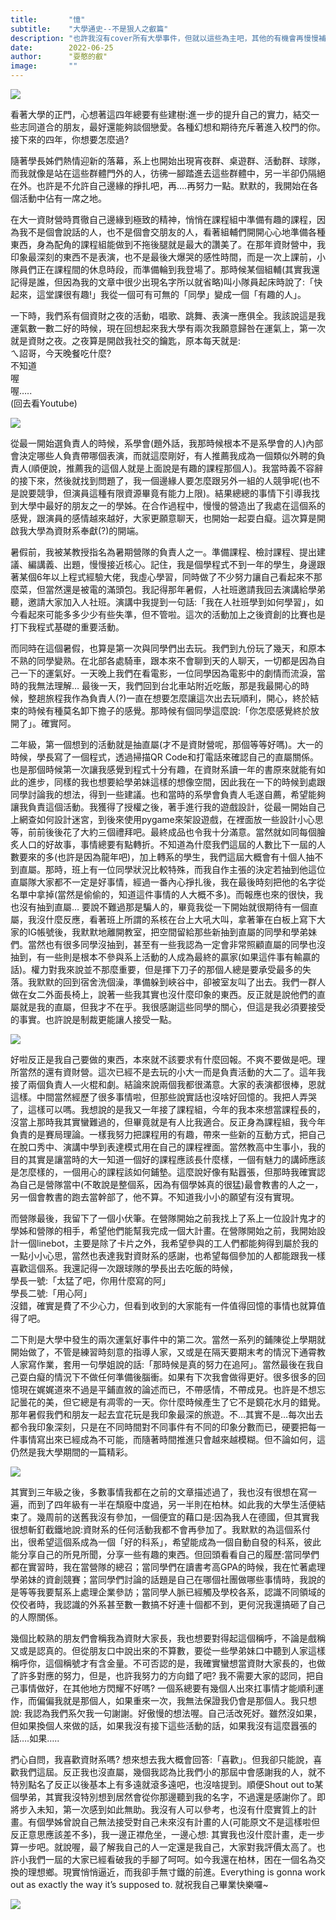 ```yaml
---
title:       "憶"
subtitle:    "大學通史--不是狠人之叡篇"
description: "也許我沒有cover所有大學事件，但就以這些為主吧，其他的有機會再慢慢補(雖然這麼說大概就是沒機會)"
date:        2022-06-25
author:      "耍憨的叡"
image:       ""
---
```


![](https://imgur.com/X1c7dy2.jpg)

看著大學的正門，心想著這四年總要有些建樹:進一步的提升自己的實力，結交一些志同道合的朋友，最好還能夠談個戀愛。各種幻想和期待充斥著進入校門的你。接下來的四年，你想要怎麼過?

隨著學長姊們熱情迎新的落幕，系上也開始出現宵夜群、桌遊群、活動群、球隊，而我就像是站在這些群體門外的人，彷彿一腳踏進去這些群體中，另一半卻仍隔絕在外。也許是不允許自己邊緣的掙扎吧，再….再努力一點。默默的，我開始在各個活動中佔有一席之地。

在大一資財營時貫徹自己邊緣到極致的精神，悄悄在課程組中準備有趣的課程，因為我不是個會說話的人，也不是個會交朋友的人，看著組輔們開開心心地準備各種東西，身為配角的課程組能做到不拖後腿就是最大的讚美了。在那年資財營中，我印象最深刻的東西不是表演，也不是最後大爆哭的感性時間，而是一次上課前，小隊員們正在課程間的休息時段，而準備輪到我登場了。那時候某個組輔(其實我還記得是誰，但因為我的文章中很少出現名字所以就省略)叫小隊員起床時說了:「快起來，這堂課很有趣!」我從一個可有可無的「同學」變成一個「有趣的人」。

一下時，我們系有個資財之夜的活動，唱歌、跳舞、表演一應俱全。我該說這是我運氣數一數二好的時候，現在回想起來我大學有兩次我願意歸咎在運氣上，第一次就是資財之夜。之夜算是開啟我社交的鑰匙，原本每天就是: \
ㄟ詔哥，今天晚餐吃什麼? \
不知道 \
喔 \
喔….. \
(回去看Youtube)

![](https://imgur.com/HKyYwuP.jpg)

從最一開始選負責人的時候，系學會(題外話，我那時候根本不是系學會的人)內部會決定哪些人負責帶哪個表演，而就這麼剛好，有人推薦我成為一個類似外聘的負責人(順便說，推薦我的這個人就是上面說是有趣的課程那個人)。我當時義不容辭的接下來，然後就找到問題了，我一個邊緣人要怎麼跟另外一組的人競爭呢(也不是說要競爭，但演員這種有限資源畢竟有能力上限)。結果總總的事情下引導我找到大學中最好的朋友之一的學姊。在合作過程中，慢慢的營造出了我處在這個系的感覺，跟演員的感情越來越好，大家更願意聊天，也開始一起耍白癡。這次算是開啟我大學為資財系奉獻(?)的開端。

暑假前，我被某教授指名為暑期營隊的負責人之一。準備課程、檢討課程、提出建議、編講義、出題，慢慢接近核心。記住，我是個學程式不到一年的學生，身邊跟著某個6年以上程式經驗大佬，我虛心學習，同時做了不少努力讓自己看起來不那麼菜，但當然還是被電的滿頭包。我記得那年暑假，人社班邀請我回去演講給學弟聽，邀請大家加入人社班。演講中我提到一句話:「我在人社班學到如何學習」，如今看起來可能多多少少有些失準，但不管啦。這次的活動加上之後資創的比賽也是打下我程式基礎的重要活動。

而同時在這個暑假，也算是第一次與同學們出去玩。我們到九份玩了幾天，和原本不熟的同學變熟。在北部各處騎車，跟本來不會聊到天的人聊天，一切都是因為自己一下的運氣好。一天晚上我們在看電影，一位同學因為電影中的劇情而流淚，當時的我無法理解… 最後一天，我們回到台北車站附近吃飯，那是我最開心的時候，整趟旅程我作為負責人(?)一直在想要怎麼讓這次出去玩順利，開心，終於結束的時候有種莫名卸下擔子的感覺。那時候有個同學這麼說:「你怎麼感覺終於放開了」。確實阿。

二年級，第一個想到的活動就是抽直屬(才不是資財營呢，那個等等好嗎)。大一的時候，學長寫了一個程式，透過掃描QR Code和打電話來確認自己的直屬關係。也是那個時候第一次讓我感覺到程式十分有趣，在資財系讀一年的書原來就能有如此的進步，同樣的我也想要給學弟妹這樣的想像空間，因此我在一下的時候到處跟同學討論我的想法，得到一些建議。也和當時的系學會負責人毛遂自薦，希望能夠讓我負責這個活動。我獲得了授權之後，著手進行我的遊戲設計，從最一開始自己上網查如何設計迷宮，到後來使用pygame來架設遊戲，在裡面放一些設計小心思等，前前後後花了大約三個禮拜吧。最終成品也令我十分滿意。當然就如同每個膾炙人口的好故事，事情總要有點轉折。不知道為什麼我們這屆的人數比下一屆的人數要來的多(也許是因為龍年吧)，加上轉系的學生，我們這屆大概會有十個人抽不到直屬。那時，班上有一位同學狀況比較特殊，而我自作主張的決定若抽到他這位直屬隊大家都不一定是好事情，經過一番內心掙扎後，我在最後時刻把他的名字從名單中拿掉(當然是偷偷的，知道這件事情的人大概不多)。而報應也來的很快，我也沒有抽到直屬… 要說不難過那是騙人的，畢竟我從一下開始就很期待有一個直屬，我沒什麼反應，看著班上所謂的系核在台上大吼大叫，拿著筆在白板上寫下大家的IG帳號後，我默默地離開教室，把空間留給那些新抽到直屬的同學和學弟妹們。當然也有很多同學沒抽到，甚至有一些我認為一定會非常照顧直屬的同學也沒抽到，有一些則是根本不參與系上活動的人成為最終的贏家(如果這件事有輸贏的話)。權力對我來說並不那麼重要，但是揮下刀子的那個人總是要承受最多的失落。我默默的回到宿舍洗個澡，準備躲到峽谷中，卻被室友叫了出去。我們一群人做在女二外面長椅上，說著一些我其實也沒什麼印象的東西。反正就是說他們的直屬就是我的直屬，但我才不在乎。我很感謝這些同學的關心，但這是我必須要接受的事實。也許說是制裁更能讓人接受一點。

![](https://imgur.com/md0DnF4.jpg)

好啦反正是我自己要做的東西，本來就不該要求有什麼回報。不爽不要做是吧。理所當然的還有資財營。這次已經不是去玩的小大一而是負責活動的大二了。這年我接了兩個負責人—火棍和劇。結論來說兩個我都很滿意。大家的表演都很棒，恩就這樣。中間當然經歷了很多事情啦，但那些說實話也沒啥好回憶的。我把人弄哭了，這樣可以嗎。我想說的是我又一年接了課程組，今年的我本來想當課程長的，沒當上那時我其實蠻難過的，但畢竟就是有人比我適合。反正身為課程組，我今年負責的是賽局理論。一樣我努力把課程用的有趣，帶來一些新的互動方式，把自己在脫口秀中、演講中學到表達模式用在自己的課程裡面。當然教高中生事小，我的目的其實是讓當時的大一知道一個好的課程應該長什麼樣，一個有魅力的講師應該是怎麼樣的，一個用心的課程該如何鋪墊。這麼說好像有點囂張，但那時我確實認為自己是營隊當中(不敢說是整個系，因為有個學姊真的很猛)最會教書的人之一，另一個會教書的跑去當幹部了，他不算。不知道我小小的願望有沒有實現。

而營隊最後，我留下了一個小伏筆。在營隊開始之前我找上了系上一位設計鬼才的學姊和營隊的相手，希望他們能幫我完成一個大計畫。在營隊開始之前，我開始設計一個linebot，主要是除了卡片之外，我希望參與的工人們都能夠得到屬於我的一點小小心思，當然也表達我對資財系的感謝，也希望每個參加的人都能跟我一樣喜歡這個系。我還記得一次跟球隊的學長出去吃飯的時候， \
學長一號:「太猛了吧，你用什麼寫的阿」 \
學長二號:「用心阿」 \
沒錯，確實是費了不少心力，但看到收到的大家能有一件值得回憶的事情也就算值得了吧。

二下則是大學中發生的兩次運氣好事件中的第二次。當然一系列的鋪陳從上學期就開始做了，不管是練習時刻意的指導人家，又或是在隔天要期末考的情況下通霄教人家寫作業，套用一句學姐說的話:「那時候是真的努力在追阿」。當然最後在我自己耍白癡的情況下不做任何準備後腦衝。如果有下次我會做得更好。很多很多的回憶現在娓娓道來不過是平鋪直敘的論述而已，不帶感情，不帶成見。也許是不想忘記曇花的美，但它總是有凋零的一天。你什麼時候產生了它不是鏡花水月的錯覺。那年暑假我們和朋友一起去宜花玩是我印象最深的旅遊。不…其實不是…每次出去都令我印象深刻，只是在不同時間對不同事件有不同的印象分數而已，硬要把每一件事情寫出來已經成為不可能，而隨著時間推進只會越來越模糊。但不論如何，這仍然是我大學期間的一篇精彩。

![](https://imgur.com/ABxau4g.jpg)

其實到三年級之後，多數事情我都在之前的文章描述過了，我也沒有很想在寫一遍，而到了四年級有一半在頹廢中度過，另一半則在柏林。如此我的大學生活便結束了。幾周前的送舊我沒有參加，一個便宜的藉口是:因為我人在德國，但其實我很想斬釘截鐵地說:資財系的任何活動我都不會再參加了。我默默的為這個系付出，很希望這個系成為一個「好的科系」，希望能成為一個自動自發的科系，彼此能分享自己的所見所聞，分享一些有趣的東西。但回頭看看自己的履歷:當同學們都在實習時，我在當營隊的總召；當同學們在讀書考高GPA的時候，我在忙著處理學弟妹的資創競賽；當同學們討論的話題是自己在哪個社團做哪些事情時，我說的是等等我要幫系上處理企業參訪；當同學人脈已經觸及學校各系，認識不同領域的佼佼者時，我認識的外系甚至數一數搞不好連十個都不到，更何況我還搞砸了自己的人際關係。

幾個比較熟的朋友們會稱我為資財大家長，我也想要對得起這個稱呼，不論是戲稱又或是認真的。但從朋友口中說出來的不算數，要從一些學弟妹口中聽到人家這樣稱呼你，這個稱號才有含金量。不可否認的是，我確實蠻想當資財大家長的，也做了許多對應的努力，但是，也許我努力的方向錯了吧? 我不需要大家的認同，把自己事情做好，在其他地方閃耀不好嗎? 一個系總要有幾個人出來扛事情才能順利運作，而偏偏我就是那個人，如果重來一次，我無法保證我仍會是那個人。我只想說: 我認為我們系欠我一句謝謝。好傲慢的想法喔。自己活改死好。雖然沒如果，但如果換個人來做的話，如果我沒有接下這些活動的話，如果我沒有這麼囂張的話….如果…..

捫心自問，我喜歡資財系嗎? 想來想去我大概會回答:「喜歡」。但我卻只能說，喜歡我們這屆。反正我也沒直屬，幾個我認為比我們小的那屆中會感謝我的人，就不特別點名了反正以後基本上有多遠就滾多遠吧，也沒啥提到。順便Shout out to某個學弟，其實我沒特別想到居然會從你那邊聽到我的名字，不過還是感謝你了。即將步入未知，第一次感到如此無助。我沒有人可以參考，也沒有什麼實質上的計畫。有個學姊曾說自己無法接受對自己未來沒有計畫的人(可能原文不是這樣啦但反正意思應該差不多)，我一邊正襟危坐，一邊心想: 其實我也沒什麼計畫，走一步算一步吧。就說喔，最了解我自己的人一定還是我自己，大家對我評價太高了。也許小我們一屆的大家已經看破我的手腳了呵呵。如今我還在柏林，困在一個名為交換的理想鄉。現實悄悄逼近，而我卻手無寸鐵的前進。Everything is gonna work out as exactly the way it’s supposed to. 就祝我自己畢業快樂囉~

![](https://imgur.com/o7tk5iA.jpg)
